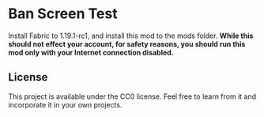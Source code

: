 # Ban Screen Test

Install Fabric to 1.19.1-rc1, and install this mod to the mods folder. **While this should not effect your account, for safety reasons, you should run this mod only with your Internet connection disabled.**

## License

This project is available under the CC0 license. Feel free to learn from it and incorporate it in your own projects.
